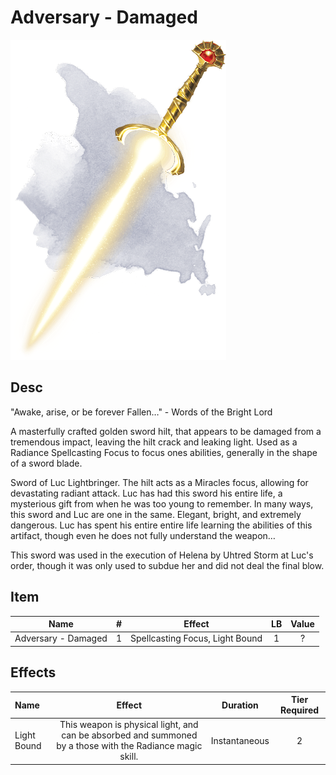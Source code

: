 # Adversary - Damaged

![Copyrighted Image](Adversary.png)

## Desc

"Awake, arise, or be forever Fallen…" - Words of the Bright Lord

A masterfully crafted golden sword hilt, that appears to be damaged from a tremendous impact, leaving the hilt crack and leaking light. Used as a Radiance Spellcasting Focus to focus ones abilities, generally in the shape of a sword blade.

Sword of Luc Lightbringer. The hilt acts as a Miracles focus, allowing for devastating radiant attack. Luc has had this sword his entire life, a mysterious gift from when he was too young to remember. In many ways, this sword and Luc are one in the same. Elegant, bright, and extremely dangerous. Luc has spent his entire entire life learning the abilities of this artifact, though even he does not fully understand the weapon…

This sword was used in the execution of Helena by Uhtred Storm at Luc's order, though it was only used to subdue her and did not deal the final blow.

## Item

|        Name        | # |             Effect             | LB | Value |
| :-----------------: | :-: | :-----------------------------: | :-: | :---: |
| Adversary - Damaged | 1 | Spellcasting Focus, Light Bound | 1 |   ?   |

## Effects

| Name        |                                                  Effect                                                  |   Duration   | Tier Required |
| :---------- | :-------------------------------------------------------------------------------------------------------: | :-----------: | :-----------: |
| Light Bound | This weapon is physical light, and can be absorbed and summoned by a those with the Radiance magic skill. | Instantaneous |       2       |
